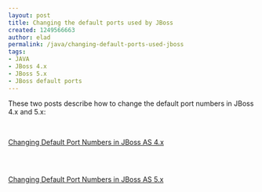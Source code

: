 ```yaml
---
layout: post
title: Changing the default ports used by JBoss
created: 1249566663
author: elad
permalink: /java/changing-default-ports-used-jboss
tags:
- JAVA
- JBoss 4.x
- JBoss 5.x
- JBoss default ports
---
```

<p><span id="1249565800224S" style="display: none;">&nbsp;</span></p>
<div>These two posts describe how to change the default port numbers in JBoss 4.x and 5.x:</div>
<p>&nbsp;</p>
<div><a href="http://blog.techstacks.com/2009/01/changing-default-port-numbers-in-jboss.html">Changing Default Port Numbers in JBoss AS 4.x </a></div>
<h3 class="entry-header">&nbsp;</h3>
<div><a href="http://blog.techstacks.com/2009/01/changing-default-port-numbers-in-jboss_04.html">Changing Default Port Numbers in JBoss AS 5.x </a></div>
<p>&nbsp;</p>
<p><span id="1249565800020E" style="display: none;">&nbsp;</span></p>
